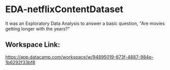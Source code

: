 # EDA-netflixContentDataset
It was an Exploratory Data Analysis to answer a basic question, "Are movies getting longer with the years?" 

## Workspace Link:
https://app.datacamp.com/workspace/w/94895019-673f-4887-984e-1b6292f33bf8
